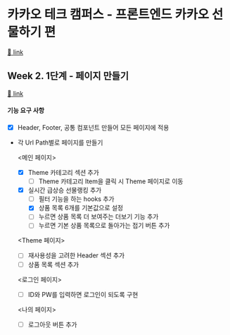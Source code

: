 # 카카오 테크 캠퍼스 - 프론트엔드 카카오 선물하기 편

[🔗 link](https://edu.nextstep.camp/s/hazAC9xa)

## Week 2. 1단계 - 페이지 만들기

[🔗 link](https://edu.nextstep.camp/s/hazAC9xa/ls/QzV1ncxk)

#### 기능 요구 사항
- [x] Header, Footer, 공통 컴포넌트 만들어 모든 페이지에 적용
- 각 Url Path별로 페이지를 만들기

  <메인 페이지>
  - [x] Theme 카테고리 섹션 추가
    - [ ] Theme 카테고리 Item을 클릭 시 Theme 페이지로 이동
  - [x] 실시간 급상승 선물랭킹 추가
    - [ ] 필터 기능을 하는 hooks 추가
    - [x] 상품 목록 6개를 기본값으로 설정
    - [ ] 누르면 상품 목록 더 보여주는 더보기 기능 추가
    - [ ] 누르면 기본 상품 목록으로 돌아가는 접기 버튼 추가

  <Theme 페이지>
  - [ ] 재사용성을 고려한 Header 섹션 추가
  - [ ] 상품 목록 섹션 추가

  <로그인 페이지>
  - [ ] ID와 PW를 입력하면 로그인이 되도록 구현

  <나의 페이지>
  - [ ] 로그아웃 버튼 추가